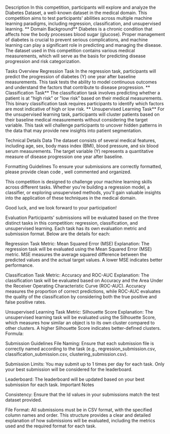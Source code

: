 Description
In this competition, participants will explore and analyze the Diabetes Dataset, a well-known dataset in the medical domain. This competition aims to test participants' abilities across multiple machine learning paradigms, including regression, classification, and unsupervised learning.
**
Domain Background**
Diabetes is a chronic condition that affects how the body processes blood sugar (glucose). Proper management of diabetes is crucial to prevent serious complications, and machine learning can play a significant role in predicting and managing the disease. The dataset used in this competition contains various medical measurements, which will serve as the basis for predicting disease progression and risk categorization.

Tasks Overview Regression Task
In the regression task, participants will predict the progression of diabetes (Y) one year after baseline measurements. This task tests the ability to model continuous outcomes and understand the factors that contribute to disease progression.
**
Classification Task**
The classification task involves predicting whether a patient is at "high risk" or "low risk" based on their medical measurements. This binary classification task requires participants to identify which factors are most indicative of high or low risk.
**
Unsupervised Learning Task**
For the unsupervised learning task, participants will cluster patients based on their baseline medical measurements without considering the target variable. This task will challenge participants to uncover hidden patterns in the data that may provide new insights into patient segmentation.

Technical Details Data
The dataset consists of several medical features, including age, sex, body mass index (BMI), blood pressure, and six blood serum measurements. The target variable (Y) represents a quantitative measure of disease progression one year after baseline.

Formatting Guidelines
To ensure your submissions are correctly formatted, please provide clean code , well commented and organized.

This competition is designed to challenge your machine learning skills across different tasks. Whether you're building a regression model, a classifier, or exploring unsupervised methods, you'll gain valuable insights into the application of these techniques in the medical domain.

Good luck, and we look forward to your participation!

Evaluation
Participants' submissions will be evaluated based on the three distinct tasks in this competition: regression, classification, and unsupervised learning. Each task has its own evaluation metric and submission format. Below are the details for each:

Regression Task
Metric: Mean Squared Error (MSE)
Explanation: The regression task will be evaluated using the Mean Squared Error (MSE) metric. MSE measures the average squared difference between the predicted values and the actual target values. A lower MSE indicates better performance.

Classification Task
Metric: Accuracy and ROC-AUC
Explanation: The classification task will be evaluated based on Accuracy and the Area Under the Receiver Operating Characteristic Curve (ROC-AUC). Accuracy measures the proportion of correct predictions, while ROC-AUC evaluates the quality of the classification by considering both the true positive and false positive rates.

Unsupervised Learning Task
Metric: Silhouette Score
Explanation: The unsupervised learning task will be evaluated using the Silhouette Score, which measures how similar an object is to its own cluster compared to other clusters. A higher Silhouette Score indicates better-defined clusters.
Formula:

Submission Guidelines
File Naming: Ensure that each submission file is correctly named according to the task (e.g., regression_submission.csv, classification_submission.csv, clustering_submission.csv).

Submission Limits: You may submit up to 1 times per day for each task. Only your best submission will be considered for the leaderboard.

Leaderboard: The leaderboard will be updated based on your best submission for each task.
Important Notes

Consistency: Ensure that the Id values in your submissions match the test dataset provided.

File Format: All submissions must be in CSV format, with the specified column names and order.
This structure provides a clear and detailed explanation of how submissions will be evaluated, including the metrics used and the required format for each task.
